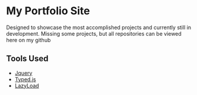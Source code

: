 # My Portfolio Site

Designed to showcase the most accomplished projects and currently still in development. Missing some projects, but all repositories can be viewed here on my github

## Tools Used

* [Jquery](https://jquery.com/)
* [Typed.js](https://mattboldt.com/demos/typed-js/)
* [LazyLoad](https://www.andreaverlicchi.eu/lazyload/)
